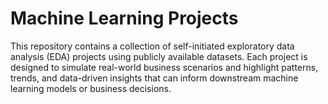 # Machine Learning Projects
This repository contains a collection of self-initiated exploratory data analysis (EDA) projects using publicly available datasets. Each project is designed to simulate real-world business scenarios and highlight patterns, trends, and data-driven insights that can inform downstream machine learning models or business decisions.
